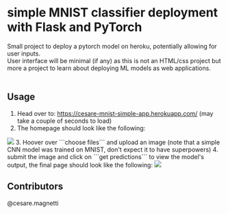 # simple MNIST classifier deployment with Flask and PyTorch

Small project to deploy a pytorch model on heroku, potentially allowing for user inputs.<br> 
User interface will be minimal (if any) as this is not an HTML/css project but more a project to learn about deploying ML models as web applications.<br><br>


## Usage

1. Head over to: https://cesare-mnist-simple-app.herokuapp.com/ (may take a couple of seconds to load)
2. The homepage should look like the following:
<img src=“https://gitlab.com/cesare.magnetti/pytorchdeployment/-/blob/master/readme_images/homepage.png”>
3. Hoover over ```choose files``` and upload an image (note that a simple CNN model was trained on MNIST, don't expect it to have superpowers)
4. submit the image and click on ```get predictions``` to view the model's output, the final page should look like the following:
<img src=“https://gitlab.com/cesare.magnetti/pytorchdeployment/-/blob/master/readme_images/prediction.png”>

## Contributors
@cesare.magnetti

